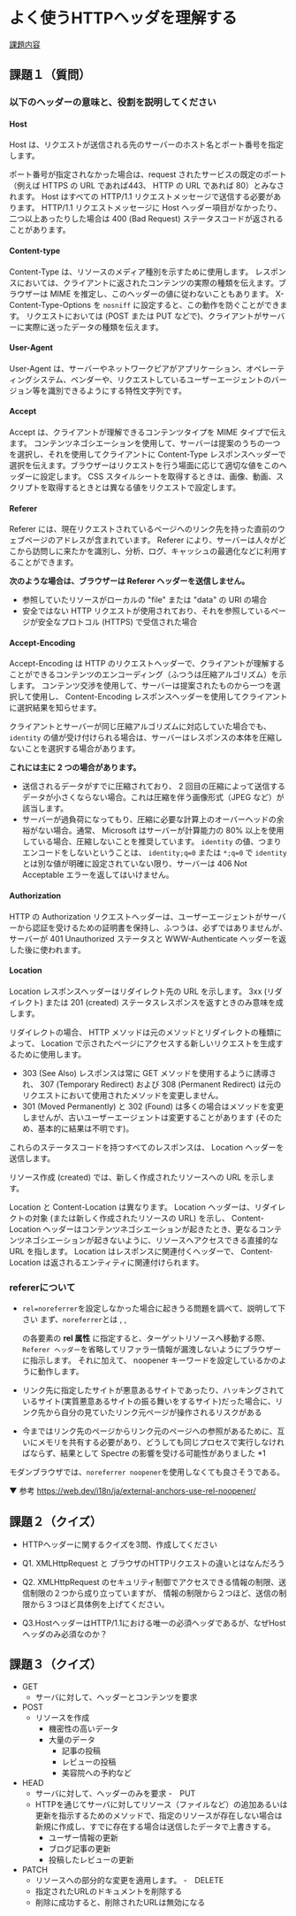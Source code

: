 # よく使うHTTPヘッダを理解する 
[課題内容](https://airtable.com/appPxhCPFYGqqN9YU/tblVlFr2q4lIqDKYc/viwX8r6DpCRp80swL/reclp9trPncjufytK?blocks=hide)

## 課題１（質問）

### 以下のヘッダーの意味と、役割を説明してください
#### Host
Host は、リクエストが送信される先のサーバーのホスト名とポート番号を指定します。

ポート番号が指定されなかった場合は、request されたサービスの既定のポート（例えば HTTPS の URL であれば443、 HTTP の URL であれば 80）とみなされます。
Host はすべての HTTP/1.1 リクエストメッセージで送信する必要があります。 HTTP/1.1 リクエストメッセージに Host ヘッダー項目がなかったり、二つ以上あったりした場合は 400 (Bad Request) ステータスコードが返されることがあります。

#### Content-type
Content-Type は、リソースのメディア種別を示すために使用します。
レスポンスにおいては、クライアントに返されたコンテンツの実際の種類を伝えます。ブラウザーは MIME を推定し、このヘッダーの値に従わないこともあります。 X-Content-Type-Options を `nosniff` に設定すると、この動作を防ぐことができます。
リクエストにおいては (POST または PUT などで)、クライアントがサーバーに実際に送ったデータの種類を伝えます。

#### User-Agent
User-Agent は、サーバーやネットワークピアがアプリケーション、オペレーティングシステム、ベンダーや、リクエストしているユーザーエージェントのバージョン等を識別できるようにする特性文字列です。

#### Accept
Accept は、クライアントが理解できるコンテンツタイプを MIME タイプで伝えます。 コンテンツネゴシエーションを使用して、サーバーは提案のうちの一つを選択し、それを使用してクライアントに Content-Type レスポンスヘッダーで選択を伝えます。ブラウザーはリクエストを行う場面に応じて適切な値をこのヘッダーに設定します。 CSS スタイルシートを取得するときは、画像、動画、スクリプトを取得するときとは異なる値をリクエストで設定します。

#### Referer
Referer には、現在リクエストされているページへのリンク先を持った直前のウェブページのアドレスが含まれています。 
Referer により、サーバーは人々がどこから訪問しに来たかを識別し、分析、ログ、キャッシュの最適化などに利用することができます。

**次のような場合は、ブラウザーは Referer ヘッダーを送信しません。**
- 参照していたリソースがローカルの "file" または "data" の URI の場合
- 安全ではない HTTP リクエストが使用されており、それを参照しているページが安全なプロトコル (HTTPS) で受信された場合

#### Accept-Encoding
Accept-Encoding は HTTP のリクエストヘッダーで、クライアントが理解することができるコンテンツのエンコーディング（ふつうは圧縮アルゴリズム）を示します。
コンテンツ交渉を使用して、サーバーは提案されたものから一つを選択して使用し、 Content-Encoding レスポンスヘッダーを使用してクライアントに選択結果を知らせます。

クライアントとサーバーが同じ圧縮アルゴリズムに対応していた場合でも、 `identity` の値が受け付けられる場合は、サーバーはレスポンスの本体を圧縮しないことを選択する場合があります。

**これには主に 2 つの場合があります。**
- 送信されるデータがすでに圧縮されており、 2 回目の圧縮によって送信するデータが小さくならない場合。これは圧縮を伴う画像形式（JPEG など）が該当します。
- サーバーが過負荷になってもり、圧縮に必要な計算上のオーバーヘッドの余裕がない場合。通常、 Microsoft はサーバーが計算能力の 80% 以上を使用している場合、圧縮しないことを推奨しています。
`identity` の値、つまりエンコードをしないということは、 `identity;q=0` または `*;q=0` で `identity` とは別な値が明確に設定されていない限り、サーバーは 406 Not Acceptable エラーを返してはいけません。

#### Authorization
HTTP の Authorization リクエストヘッダーは、ユーザーエージェントがサーバーから認証を受けるための証明書を保持し、ふつうは、必ずではありませんが、サーバーが 401 Unauthorized ステータスと WWW-Authenticate ヘッダーを返した後に使われます。

#### Location
Location レスポンスヘッダーはリダイレクト先の URL を示します。 3xx (リダイレクト) または 201 (created) ステータスレスポンスを返すときのみ意味を成します。

リダイレクトの場合、 HTTP メソッドは元のメソッドとリダイレクトの種類によって、 Location で示されたページにアクセスする新しいリクエストを生成するために使用します。

- 303 (See Also) レスポンスは常に GET メソッドを使用するように誘導され、 307 (Temporary Redirect) および 308 (Permanent Redirect) は元のリクエストにおいて使用されたメソッドを変更しません。
- 301 (Moved Permanently) と 302 (Found) は多くの場合はメソッドを変更しませんが、古いユーザーエージェントは変更することがあります (そのため、基本的に結果は不明です)。

これらのステータスコードを持つすべてのレスポンスは、 Location ヘッダーを送信します。

リソース作成 (created) では、新しく作成されたリソースへの URL を示します。

Location と Content-Location は異なります。 Location ヘッダーは、リダイレクトの対象 (または新しく作成されたリソースの URL) を示し、 Content-Location ヘッダーはコンテンツネゴシエーションが起きたとき、更なるコンテンツネゴシエーションが起きないように、リソースへアクセスできる直接的な URL を指します。 Location はレスポンスに関連付くヘッダーで、 Content-Location は返されるエンティティに関連付けられます。

### refererについて
- `rel=noreferrer`を設定しなかった場合に起きうる問題を調べて、説明して下さい
まず、`noreferrer`とは <a>, <area>, <form> の各要素の **rel 属性** に指定すると、ターゲットリソースへ移動する際、 `Referer ヘッダー`を省略してリファラー情報が漏洩しないようにブラウザーに指示します。 それに加えて、 noopener キーワードを設定しているかのように動作します。

- リンク先に指定したサイトが悪意あるサイトであったり、ハッキングされているサイト(実質悪意あるサイトの振る舞いをするサイト)だった場合に、リンク先から自分の見ていたリンク元ページが操作されるリスクがある
- 今まではリンク先のページからリンク元のページへの参照があるために、互いにメモリを共有する必要があり、どうしても同じプロセスで実行しなければならず、結果として Spectre の影響を受ける可能性がありました *1

モダンブラウザでは、`noreferrer noopener`を使用しなくても良さそうである。

▼ 参考
https://web.dev/i18n/ja/external-anchors-use-rel-noopener/

## 課題２（クイズ）
- HTTPヘッダーに関するクイズを3問、作成してください
- Q1. XMLHttpRequest と ブラウザのHTTPリクエストの違いとはなんだろう
- Q2. XMLHttpRequest のセキュリティ制御でアクセスできる情報の制限、送信制限の２つから成り立っていますが、
  情報の制限から２つほど、送信の制限から３つほど具体例を上げてください。

- Q3.HostヘッダーはHTTP/1.1における唯一の必須ヘッダであるが、なぜHostヘッダのみ必須なのか？

## 課題３（クイズ）
- GET
  - サーバに対して、ヘッダーとコンテンツを要求
- POST
  - リソースを作成
    - 機密性の高いデータ
    - 大量のデータ
      - 記事の投稿
      - レビューの投稿
      - 美容院への予約など
- HEAD
  - サーバに対して、ヘッダーのみを要求
-　PUT
  - HTTPを通じてサーバに対してリソース（ファイルなど）の追加あるいは更新を指示するためのメソッドで、指定のリソースが存在しない場合は新規に作成し、すでに存在する場合は送信したデータで上書きする。
    - ユーザー情報の更新 
    - ブログ記事の更新
    - 投稿したレビューの更新
- PATCH
  - リソースへの部分的な変更を適用します。 
-　DELETE
  - 指定されたURLのドキュメントを削除する
  - 削除に成功すると、削除されたURLは無効になる
